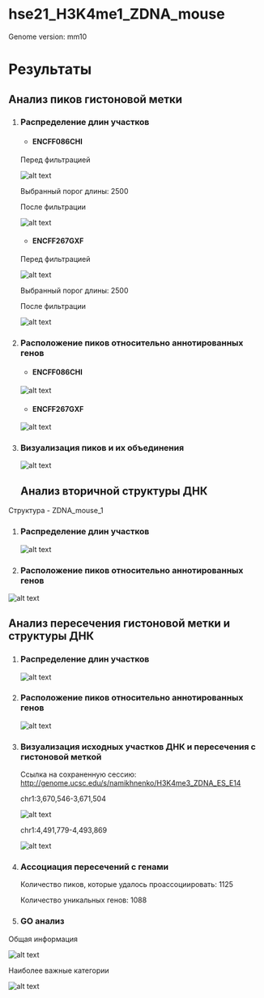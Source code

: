 # hse21_H3K4me1_ZDNA_mouse
Genome version: mm10

# Результаты

## Анализ пиков гистоновой метки

1. ### Распределение длин участков

   - #### **ENCFF086CHI**

   Перед фильтрацией

   ![alt text](https://github.com/Emilichka/hse21_H3K4me1_ZDNA_mouse_1/blob/main/graphics/len_hist.H3K4me1_MEL.ENCFF086CHI.mm10.png)

   Выбранный порог длины: 2500

   После фильтрации 


   ![alt text](https://github.com/Emilichka/hse21_H3K4me1_ZDNA_mouse_1/blob/main/graphics/filter_peaks.H3K4me1_MEL.ENCFF086CHI.mm10.filtered.hist.png)

   - #### **ENCFF267GXF**

   Перед фильтрацией

   ![alt text](https://github.com/Emilichka/hse21_H3K4me1_ZDNA_mouse_1/blob/main/graphics/len_hist.H3K4me1_MEL.ENCFF267GXF.mm10.png)

   Выбранный порог длины: 2500

   После фильтрации


   ![alt text](https://github.com/Emilichka/hse21_H3K4me1_ZDNA_mouse_1/blob/main/graphics/filter_peaks.H3K4me1_MEL.ENCFF267GXF.mm10.filtered.hist.png)

2. ### Расположение пиков относительно аннотированных генов

   - #### **ENCFF086CHI**

   ![alt text](https://github.com/Emilichka/hse21_H3K4me1_ZDNA_mouse_1/blob/main/graphics/chip_seeker.H3K4me1_MEL.ENCFF086CHI.mm10.filtered.plotAnnoPie.png)


   

   - #### **ENCFF267GXF**

   ![alt text](https://github.com/Emilichka/hse21_H3K4me1_ZDNA_mouse_1/blob/main/graphics/chip_seeker.H3K4me1_MEL.ENCFF267GXF.mm10.filtered.plotAnnoPie.png)

3. ### Визуализация пиков и их объединения

   ![alt text](https://github.com/namikhnenko/hse21_H3K4me3_ZDNA_mouse/blob/main/images/source_merge.png)

   ## Анализ вторичной структуры ДНК 

Структура - ZDNA_mouse_1

1. ### Распределение длин участков

   ![alt text](https://github.com/Emilichka/hse21_H3K4me1_ZDNA_mouse_1/blob/main/graphics/len_hist.mouseZ-DNA1.png)

2. ### Расположение пиков относительно аннотированных генов

![alt text](https://github.com/namikhnenko/hse21_H3K4me3_ZDNA_mouse/blob/main/images/chip_seeker.mouseZ-DNA1.annopie.pdf.png-1.png)

## Анализ пересечения гистоновой метки и структуры ДНК

1. ### Распределение длин участков

   ![alt text](https://github.com/namikhnenko/hse21_H3K4me3_ZDNA_mouse/blob/main/images/len_hist.H3K4me3_ES_E14.intersect_with_ZDNA.pdf.png-1.png)

2. ### Расположение пиков относительно аннотированных генов

   ![alt text](https://github.com/namikhnenko/hse21_H3K4me3_ZDNA_mouse/blob/main/images/chip_seeker.H3K4me3_ES_E14.intersect_with_ZDNA.annopie.pdf.png-1.png)

   

3. ### Визуализация исходных участков ДНК и пересечения с гистоновой меткой

   Ссылка на сохраненную сессию: http://genome.ucsc.edu/s/namikhnenko/H3K4me3_ZDNA_ES_E14

   chr1:3,670,546-3,671,504

   ![alt text](https://github.com/namikhnenko/hse21_H3K4me3_ZDNA_mouse/blob/main/images/inter3.png)

   chr1:4,491,779-4,493,869

   ![alt text](https://github.com/namikhnenko/hse21_H3K4me3_ZDNA_mouse/blob/main/images/inter4.png)

4. ### Ассоциация пересечений с генами

   Количество пиков, которые удалось проассоциировать: 1125

   Количество уникальных генов: 1088

5. ### GO анализ

Общая информация

![alt text](https://github.com/namikhnenko/hse21_H3K4me3_ZDNA_mouse/blob/main/images/go_summary.jpg)

Наиболее важные категории

![alt text](https://github.com/namikhnenko/hse21_H3K4me3_ZDNA_mouse/blob/main/images/go_analiysis.png)